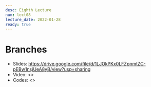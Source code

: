 ```yaml
---
desc: Eighth Lecture
num: lect08
lecture_date: 2022-01-28
ready: true
---
```


# Branches

* Slides: <https://drive.google.com/file/d/1LJOkPKx0LFZpnmtZC-pEBw1nsjUeA8yB/view?usp=sharing>
* Video: <>
* Codes: <>

